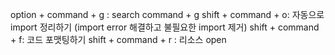 option + command + g : search
command + g
shift + command + o: 자동으로 import 정리하기 (import error 해결하고 불필요한 import 제거)
shift + command + f: 코드 포맷팅하기
shift + command + r : 리소스 open
